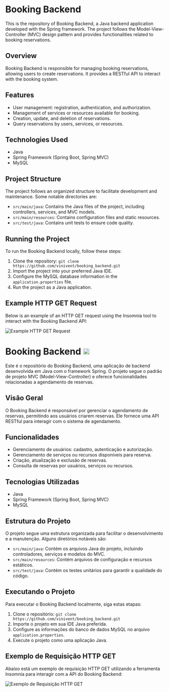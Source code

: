 # Booking Backend

This is the repository of Booking Backend, a Java backend application developed with the Spring framework. The project follows the Model-View-Controller (MVC) design pattern and provides functionalities related to booking reservations.

## Overview

Booking Backend is responsible for managing booking reservations, allowing users to create reservations. It provides a RESTful API to interact with the booking system.

## Features

- User management: registration, authentication, and authorization.
- Management of services or resources available for booking.
- Creation, update, and deletion of reservations.
- Query reservations by users, services, or resources.

## Technologies Used

- Java
- Spring Framework (Spring Boot, Spring MVC)
- MySQL

## Project Structure

The project follows an organized structure to facilitate development and maintenance. Some notable directories are:

- `src/main/java`: Contains the Java files of the project, including controllers, services, and MVC models.
- `src/main/resources`: Contains configuration files and static resources.
- `src/test/java`: Contains unit tests to ensure code quality.

## Running the Project

To run the Booking Backend locally, follow these steps:

1. Clone the repository: `git clone https://github.com/vinivent/booking_backend.git`
2. Import the project into your preferred Java IDE.
3. Configure the MySQL database information in the `application.properties` file.
4. Run the project as a Java application.

## Example HTTP GET Request

Below is an example of an HTTP GET request using the Insomnia tool to interact with the Booking Backend API:

![Example HTTP GET Request](https://github.com/vinivent/booking_frontend/assets/99739118/2a2f72ae-8b1a-430a-88ea-6b1d96664a2e)

# Booking Backend <img src="https://github.com/vinivent/booking_frontend/assets/99739118/38d1659f-172f-4115-9d32-045d11c3ff17" width="20">



Este é o repositório do Booking Backend, uma aplicação de backend desenvolvida em Java com o framework Spring. O projeto segue o padrão de projeto MVC (Model-View-Controller) e oferece funcionalidades relacionadas a agendamento de reservas.

## Visão Geral

O Booking Backend é responsável por gerenciar o agendamento de reservas, permitindo aos usuários criarem reservas. Ele fornece uma API RESTful para interagir com o sistema de agendamento.

## Funcionalidades

- Gerenciamento de usuários: cadastro, autenticação e autorização.
- Gerenciamento de serviços ou recursos disponíveis para reserva.
- Criação, atualização e exclusão de reservas.
- Consulta de reservas por usuários, serviços ou recursos.

## Tecnologias Utilizadas

- Java
- Spring Framework (Spring Boot, Spring MVC)
- MySQL

## Estrutura do Projeto

O projeto segue uma estrutura organizada para facilitar o desenvolvimento e a manutenção. Alguns diretórios notáveis são:

- `src/main/java`: Contém os arquivos Java do projeto, incluindo controladores, serviços e modelos do MVC.
- `src/main/resources`: Contém arquivos de configuração e recursos estáticos.
- `src/test/java`: Contém os testes unitários para garantir a qualidade do código.

## Executando o Projeto

Para executar o Booking Backend localmente, siga estas etapas:

1. Clone o repositório: `git clone https://github.com/vinivent/booking_backend.git`
2. Importe o projeto em sua IDE Java preferida.
3. Configure as informações do banco de dados MySQL no arquivo `application.properties`.
4. Execute o projeto como uma aplicação Java.

## Exemplo de Requisição HTTP GET

Abaixo está um exemplo de requisição HTTP GET utilizando a ferramenta Insomnia para interagir com a API do Booking Backend:

![Exemplo de Requisição HTTP GET](https://github.com/vinivent/booking_frontend/assets/99739118/2a2f72ae-8b1a-430a-88ea-6b1d96664a2e)

